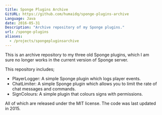 ```yaml
---
title: Sponge Plugins Archive
GitURL: https://github.com/humaidq/sponge-plugins-archive
Language: Java
date: 2016-05-31
Description: "Archive repository of my Sponge plugins."
url: /sponge-plugins
aliases:
  - /projects/spongepluginsarchive
---
```


This is an archive repository to my three old Sponge plugins, which I am sure no longer works in the current version of Sponge server.

This repository includes;

- PlayerLogger: A simple Sponge plugin which logs player events.
- ChatLimiter: A simple Sponge plugin which allows you to limit the rate of chat messages and commands.
- SignColours: A simple plugin that colours signs with permissions.

All of which are released under the MIT license. The code was last updated in 2015.
